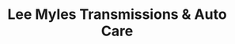 ---
title: "Lee Myles Transmissions & Auto Care"
url: /allentown/lee-myles-transmissions-and-auto-care/
shop: car repair
---